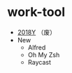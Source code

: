 # work-tool

- [2018Y](https://github.com/zp29/work-tool/tree/master/noone_log) （废）
- New
  - Alfred
  - Oh My Zsh
  - Raycast

